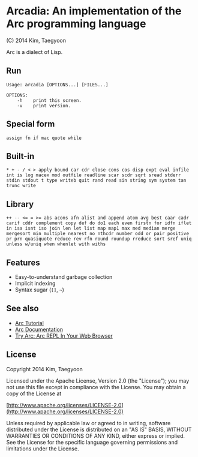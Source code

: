 # Arcadia: An implementation of the Arc programming language #

(C) 2014 Kim, Taegyoon

Arc is a dialect of Lisp.

## Run
```
Usage: arcadia [OPTIONS...] [FILES...]

OPTIONS:
    -h    print this screen.
    -v    print version.
```

## Special form
`assign fn if mac quote while`

## Built-in
`* + - / < > apply bound car cdr close cons cos disp expt eval infile int is log macex mod outfile readline scar scdr sqrt sread stderr stdin stdout t type writeb quit rand read sin string sym system tan trunc write`

## Library
`++ -- <= = >= abs acons afn alist and append atom avg best caar cadr carif cddr complement copy def do do1 each even firstn for idfn iflet in isa isnt iso join len let list map map1 max med median merge mergesort min multiple nearest no nthcdr number odd or pair positive pr prn quasiquote reduce rev rfn round roundup rreduce sort sref uniq unless w/uniq when whenlet with withs`

## Features
* Easy-to-understand garbage collection
* Implicit indexing
* Syntax sugar (`[]`, `~`)

## See also
* [Arc Tutorial](http://old.ycombinator.com/arc/tut.txt)
* [Arc Documentation](http://arclanguage.github.io/ref/index.html)
* [Try Arc: Arc REPL In Your Web Browser](http://tryarc.org/)

## License ##

   Copyright 2014 Kim, Taegyoon

   Licensed under the Apache License, Version 2.0 (the "License");
   you may not use this file except in compliance with the License.
   You may obtain a copy of the License at

   [http://www.apache.org/licenses/LICENSE-2.0](http://www.apache.org/licenses/LICENSE-2.0)

   Unless required by applicable law or agreed to in writing, software
   distributed under the License is distributed on an "AS IS" BASIS,
   WITHOUT WARRANTIES OR CONDITIONS OF ANY KIND, either express or implied.
   See the License for the specific language governing permissions and
   limitations under the License.
